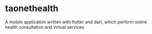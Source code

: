 # taonethealth
A mobile application written with flutter and dart, which perform online health consultation and virtual services
